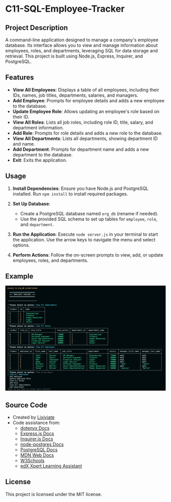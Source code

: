 # C11-SQL-Employee-Tracker

## Project Description

A command-line application designed to manage a company's employee database. Its interface allows you to view and manage information about employees, roles, and departments, leveraging SQL for data storage and retrieval. This project is built using Node.js, Express, Inquirer, and PostgreSQL.

## Features

- **View All Employees**: Displays a table of all employees, including their IDs, names, job titles, departments, salaries, and managers.
- **Add Employee**: Prompts for employee details and adds a new employee to the database.
- **Update Employee Role**: Allows updating an employee's role based on their ID.
- **View All Roles**: Lists all job roles, including role ID, title, salary, and department information.
- **Add Role**: Prompts for role details and adds a new role to the database.
- **View All Departments**: Lists all departments, showing department ID and name.
- **Add Department**: Prompts for department name and adds a new department to the database.
- **Exit**: Exits the application.

## Usage

1. **Install Dependencies**: Ensure you have Node.js and PostgreSQL installed. Run `npm install` to install required packages.

2. **Set Up Database**:

   - Create a PostgreSQL database named `org_db` (rename if needed).
   - Use the provided SQL schema to set up tables for `employee`, `role`, and `department`.

3. **Run the Application**: Execute `node server.js` in your terminal to start the application. Use the arrow keys to navigate the menu and select options.

4. **Perform Actions**: Follow the on-screen prompts to view, add, or update employees, roles, and departments.

## Example

![Example](./images/example.png)

## Source Code

- Created by [Lixiviate](https://github.com/Lixiviate)
- Code assistance from:
  - [dotenvx Docs](https://dotenvx.com/docs/)
  - [Express.js Docs](https://expressjs.com/)
  - [Inquirer.js Docs](https://www.npmjs.com/package/inquirer/v/8.2.4)
  - [node-postgres Docs](https://node-postgres.com/)
  - [PostgreSQL Docs](https://www.postgresql.org/docs/)
  - [MDN Web Docs](https://developer.mozilla.org/en-US/)
  - [W3Schools](https://www.w3schools.com/)
  - [edX Xpert Learning Assistant](https://www.edx.org/)

## License

This project is licensed under the MIT license.
